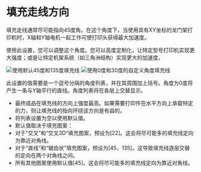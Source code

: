 填充走线方向
====
填充走线通常尽可能指向45度角。在这个角度下，当使用具有XY坐标的龙门架打印机时，X轴和Y轴电机一起工作可使打印头获得最大加速度。

使用此设置，您可以调整这个角度。您可以高度定制化，让特定型号打印机实现更大强度；或是让特定机架系统（如三角洲结构）实现更大的加速度。

<!--screenshot {
"image_path": "infill_pattern_lines.png",
"models": [{"script": "hexagonal_prism.scad"}],
"camera_position": [0, 0, 180],
"settings": {
"top_layers": 0,
"infill_pattern": "lines"
},
"colours": 32
}-->
<!--screenshot {
"image_path": "infill_angles_0_30.png",
"models": [{"script": "hexagonal_prism.scad"}],
"camera_position": [0, 0, 180],
"settings": {
"top_layers": 0,
"infill_pattern": "lines",
"infill_angles": [0, 30]
},
"colours": 32
}-->
![使用默认45度和135度填充线](../images/infill_pattern_lines.png)
![使用0度和30度的自定义角度填充线](../images/infill_angles_0_30.png)

此设置的值需要是一个逗号分隔的角度列表，并在其周围加上括号。角度为0度将产生一条与Y轴平行的直线。角度列表将在各层上交替显示。
* 最终成品在填充线的方向上强度最高。如果需要打印件在水平方向上承载特定的力，则让填充线的指向环绕该方向是有益的。
* 将列表设置为空以使用默认值。
* 默认值取决于填充图案：
* 对于“交叉”和“交叉3D”填充图案，预设为[22]。这会将尽可能多的填充线定向为靠近对角线。
* 对于“直线”和“锯齿状”填充图案，预设为[45，135]。这导致填充线逐层交替的定向在两个对角线之间。
* 所有其他图案使用默认值[45]。这会将尽可能多的填充线定向为靠近对角线。

